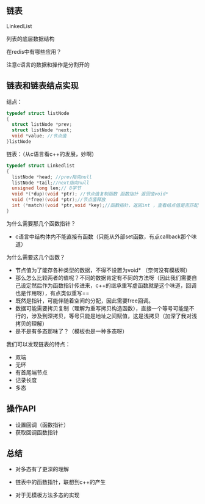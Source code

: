 ## 链表

LinkedList

列表的底层数据结构

在redis中有哪些应用？

注意c语言的数据和操作是分割开的

## 链表和链表结点实现

结点：

```c
typedef struct listNode
{
  struct listNode *prev;
  struct listNode *next;
  void *value; //节点值
}listNode
```



链表：（从c语言看c++的发展，妙啊）

```c
typedef struct Linkedlist
{
  listNode *head; //prev指向null
  listNode *tail;//next指向null
  unsigned long len;// 8字节
  void *(*dup)(void *ptr); //节点值复制函数 函数指针 返回值void*
  void (*free)(void *ptr);//节点值释放
  int (*match)(void *ptr,void *key);//函数指针，返回int ，查看结点值是否匹配
}
```

为什么需要那几个函数指针？

- c语言中结构体内不能直接有函数（只能从外部set函数，有点callback那个味道）

为什么需要这几个函数？

- 节点值为了能存各种类型的数据，不得不设置为void* （奈何没有模板啊）
- 那么怎么比较两者的值呢？不同的数据肯定有不同的方法呀（因此我们需要自己设定然后作为函数指针传进来，c++的继承重写虚函数就是这个味道，回调也是作用呀），有点类似重写==
- 既然是指针，可能伴随着空间的分配，因此需要free回调。
- 数据可能需要拷贝复制（理解为重写拷贝构造函数），直接一个等号可能是不行的，涉及到深拷贝，等号只能是地址之间赋值，这是浅拷贝（加深了我对浅拷贝的理解）
- 是不是有多态那味了？（模板也是一种多态呀）

我们可以发现链表的特点：

- 双端
- 无环
- 有首尾端节点
- 记录长度
- 多态



## 操作API

- 设置回调（函数指针）
- 获取回调函数指针

## 总结

- 对多态有了更深的理解

- 链表中的函数指针，联想到c++的产生

- 对于无模板方法多态的实现

  